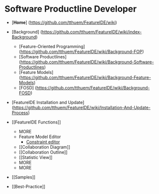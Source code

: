 # Software Productline Developer

* [**Home**] (https://github.com/tthuem/FeatureIDE/wiki)

* [Background] (https://github.com/tthuem/FeatureIDE/wiki/index-Background)
	* [Feature-Oriented Programming] (https://github.com/tthuem/FeatureIDE/wiki/Background-FOP)
	* [Software Productlines] (https://github.com/tthuem/FeatureIDE/wiki/Background-Software-Productlines)
	* [Feature Models] (https://github.com/tthuem/FeatureIDE/wiki/Background-Feature-Models)
	* [FOSD] (https://github.com/tthuem/FeatureIDE/wiki/Background-FOSD)
* [FeatureIDE Installation and Update] (https://github.com/tthuem/FeatureIDE/wiki/Installation-And-Update-Process)
* [[FeatureIDE Functions]]
	* MORE
	* Feature Model Editor
	  * [Constraint editor](https://github.com/tthuem/FeatureIDE/wiki/Constraint-Editing-and-the-Constraint-Dialog)
	* [[Collaboration Diagram]]
	* [[Collaboration Outline]]
	* [[Statistic View]]
	* MORE
	* MORE
* [[Samples]]
* [[Best-Practice]]
